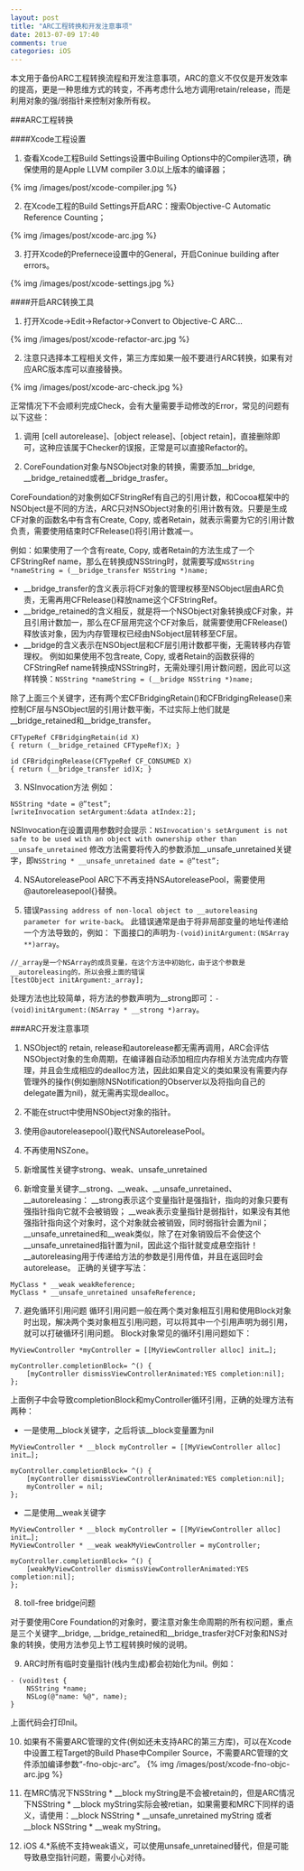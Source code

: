 ```yaml
---
layout: post
title: "ARC工程转换和开发注意事项"
date: 2013-07-09 17:40
comments: true
categories: iOS
---
```


本文用于备份ARC工程转换流程和开发注意事项，ARC的意义不仅仅是开发效率的提高，更是一种思维方式的转变，不再考虑什么地方调用retain/release，而是利用对象的强/弱指针来控制对象所有权。

###ARC工程转换

####Xcode工程设置
1)  查看Xcode工程Build Settings设置中Builing Options中的Compiler选项，确保使用的是Apple LLVM compiler 3.0以上版本的编译器；
 
{% img /images/post/xcode-compiler.jpg %}

2)  在Xcode工程的Build Settings开启ARC：搜索Objective-C Automatic Reference Counting；

{% img /images/post/xcode-arc.jpg %} 

<!-- more -->

3)  打开Xcode的Prefernece设置中的General，开启Coninue building after errors。

{% img /images/post/xcode-settings.jpg %}

####开启ARC转换工具
1) 打开Xcode->Edit->Refactor->Convert to Objective-C ARC…

{% img /images/post/xcode-refactor-arc.jpg %} 

2) 注意只选择本工程相关文件，第三方库如果一般不要进行ARC转换，如果有对应ARC版本库可以直接替换。

{% img /images/post/xcode-arc-check.jpg %} 

正常情况下不会顺利完成Check，会有大量需要手动修改的Error，常见的问题有以下这些：

1)  调用 [cell autorelease]、[object release]、[object retain]，直接删除即可，这种应该属于Checker的误报，正常是可以直接Refactor的。

2)  CoreFoundation对象与NSObject对象的转换，需要添加__bridge, __bridge_retained或者__bridge_trasfer。

CoreFoundation的对象例如CFStringRef有自己的引用计数，和Cocoa框架中的NSObject是不同的方法，ARC只对NSObject对象的引用计数有效。只要是生成CF对象的函数名中有含有Create, Copy, 或者Retain，就表示需要为它的引用计数负责，需要使用结束时CFRelease()将引用计数减一。

例如：如果使用了一个含有reate, Copy, 或者Retain的方法生成了一个CFStringRef name，那么在转换成NSString时，就需要写成`NSString *nameString = (__bridge_transfer NSString *)name;`
 
* __bridge_transfer的含义表示将CF对象的管理权移至NSObject层由ARC负责，无需再用CFRelease()释放name这个CFStringRef。
* __bridge_retained的含义相反，就是将一个NSObject对象转换成CF对象，并且引用计数加一，那么在CF层用完这个CF对象后，就需要使用CFRelease()释放该对象，因为内存管理权已经由NSobject层转移至CF层。
*  __bridge的含义表示在NSObject层和CF层引用计数都平衡，无需转移内存管理权。
例如如果使用不包含reate, Copy, 或者Retain的函数获得的CFStringRef name转换成NSString时，无需处理引用计数问题，因此可以这样转换：`NSString *nameString = (__bridge NSString *)name;`

除了上面三个关键字，还有两个宏CFBridgingRetain()和CFBridgingRelease()来控制CF层与NSObject层的引用计数平衡，不过实际上他们就是__bridge_retained和__bridge_transfer。

```
CFTypeRef CFBridgingRetain(id X) 
{ return (__bridge_retained CFTypeRef)X; } 

id CFBridgingRelease(CFTypeRef CF_CONSUMED X) 
{ return (__bridge_transfer id)X; }
```

3)  NSInvocation方法
例如：

```
NSString *date = @”test”;
[writeInvocation setArgument:&data atIndex:2];
```

NSInvocation在设置调用参数时会提示：`NSInvocation's setArgument is not safe to be used with an object with ownership other than __unsafe_unretained`
修改方法需要将传入的参数添加__unsafe_unretained关键字，即`NSString * __unsafe_unretained date = @”test”;`

4)  NSAutoreleasePool
ARC下不再支持NSAutoreleasePool，需要使用@autoreleasepool{}替换。

5)  错误`Passing address of non-local object to __autoreleasing parameter for write-back`。
此错误通常是由于将非局部变量的地址传递给一个方法导致的，例如：
下面接口的声明为`-(void)initArgument:(NSArray **)array`。

```
//_array是一个NSArray的成员变量，在这个方法中初始化，由于这个参数是__autoreleasing的，所以会报上面的错误
[testObject initArgument:_array];
```

处理方法也比较简单，将方法的参数声明为__strong即可：`-(void)initArgument:(NSArray * __strong *)array`。


###ARC开发注意事项

1)  NSObject的 retain, release和autorelease都无需再调用，ARC会评估NSObject对象的生命周期，在编译器自动添加相应内存相关方法完成内存管理，并且会生成相应的dealloc方法，因此如果自定义的类如果没有需要内存管理外的操作(例如删除NSNotification的Observer以及将指向自己的delegate置为nil)，就无需再实现dealloc。

2)  不能在struct中使用NSObject对象的指针。

3)  使用@autoreleasepool{}取代NSAutoreleasePool。

4)  不再使用NSZone。

5)  新增属性关键字strong、weak、unsafe_unretained

6)  新增变量关键字__strong、__weak、__unsafe_unretained、__autoreleasing：
__strong表示这个变量指针是强指针，指向的对象只要有强指针指向它就不会被销毁；
__weak表示变量指针是弱指针，如果没有其他强指针指向这个对象时，这个对象就会被销毁，同时弱指针会置为nil；
__unsafe_unretained和__weak类似，除了在对象销毁后不会使这个__unsafe_unretained指针置为nil，因此这个指针就变成悬空指针！
__autoreleasing用于传递给方法的参数是引用传值，并且在返回时会autorelease。
正确的关键字写法：

```
MyClass * __weak weakReference;
MyClass * __unsafe_unretained unsafeReference;
```

7)  避免循环引用问题
循环引用问题一般在两个类对象相互引用和使用Block对象时出现，解决两个类对象相互引用问题，可以将其中一个引用声明为弱引用，就可以打破循环引用问题。
Block对象常见的循环引用问题如下：

```
MyViewController *myController = [[MyViewController alloc] init…];

myController.completionBlock= ^() { 
    [myController dismissViewControllerAnimated:YES completion:nil]; }; 
```
上面例子中会导致completionBlock和myController循环引用，正确的处理方法有两种：

* 一是使用__block关键字，之后将该__block变量置为nil

```
MyViewController * __block myController = [[MyViewController alloc] init…];

myController.completionBlock= ^() {
    [myController dismissViewControllerAnimated:YES completion:nil]; 
    myController = nil;
}; 
```

* 二是使用__weak关键字

```
MyViewController * __block myController = [[MyViewController alloc] init…];
MyViewController * __weak weakMyViewController = myController;

myController.completionBlock= ^() {
    [weakMyViewController dismissViewControllerAnimated:YES completion:nil]; 
}; 
```

8)  toll-free bridge问题

对于要使用Core Foundation的对象时，要注意对象生命周期的所有权问题，重点是三个关键字__bridge, __bridge_retained和__bridge_trasfer对CF对象和NS对象的转换，使用方法参见上节工程转换时候的说明。

9)  ARC时所有临时变量指针(栈内生成)都会初始化为nil。例如：

```
- (void)test { 
	NSString *name; 
	NSLog(@"name: %@", name); 
}
```
上面代码会打印nil。

10) 如果有不需要ARC管理的文件(例如还未支持ARC的第三方库)，可以在Xcode中设置工程Target的Build Phase中Compiler Source，不需要ARC管理的文件添加编译参数“-fno-objc-arc”。
{% img /images/post/xcode-fno-objc-arc.jpg %}

11) 在MRC情况下NSString * __block myString是不会被retain的，但是ARC情况下NSString * __block myString实际会被retian，如果需要和MRC下同样的语义，请使用：__block NSString * __unsafe_unretained myString 或者__block NSString * __weak myString。

12) iOS 4.*系统不支持weak语义，可以使用unsafe_unretained替代，但是可能导致悬空指针问题，需要小心对待。

